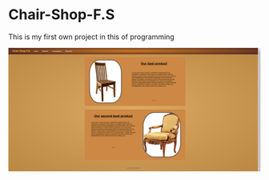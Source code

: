 # Chair-Shop-F.S

This is my first own project in this of programming


![Page Web](https://github.com/MaKov01/Chair-Shop-F.S/blob/master/web_full.png)
